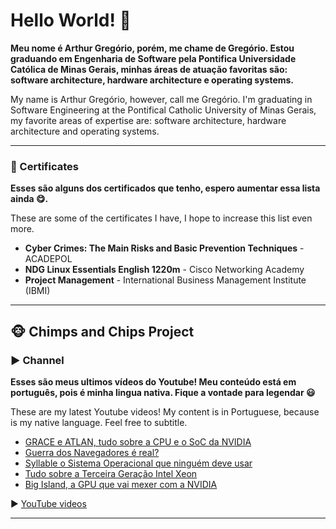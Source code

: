 # Hello World! 👋

__Meu nome é Arthur Gregório, porém, me chame de Gregório. Estou graduando em Engenharia de Software pela Pontifica Universidade Católica de Minas Gerais, minhas áreas de atuação favoritas são: software architecture, hardware architecture e operating systems.__

My name is Arthur Gregório, however, call me Gregório. I'm graduating in Software Engineering at the Pontifical Catholic University of Minas Gerais, my favorite areas of expertise are: software architecture, hardware architecture and operating systems.

___
### 📜 Certificates

__Esses são alguns dos certificados que tenho, espero aumentar essa lista ainda 😋.__

These are some of the certificates I have, I hope to increase this list even more.

- **Cyber Crimes: The Main Risks and Basic Prevention Techniques** - ACADEPOL
- **NDG Linux Essentials English 1220m** - Cisco Networking Academy
- **Project Management** - International Business Management Institute (IBMI)

___

## 🐵 Chimps and Chips Project

### ▶️ Channel

__Esses são meus ultimos vídeos do Youtube! Meu conteúdo está em português, pois é minha lingua nativa. Fique a vontade para legendar 😃__

These are my latest Youtube videos! My content is in Portuguese, because is my native language. Feel free to subtitle.

<!-- YOUTUBE-VIDEOS-LIST:START -->
- [GRACE e ATLAN, tudo sobre a CPU e o SoC da NVIDIA](https://www.youtube.com/watch?v=cblqG4nMj3Q)
- [Guerra dos Navegadores é real?](https://www.youtube.com/watch?v=q30O2N0IN5I)
- [Syllable o Sistema Operacional que ninguém deve usar](https://www.youtube.com/watch?v=sSPvgjo6ZFg)
- [Tudo sobre a Terceira Geração Intel Xeon](https://www.youtube.com/watch?v=yYhjRiM1uqs)
- [Big Island, a GPU que vai mexer com a NVIDIA](https://www.youtube.com/watch?v=5QkHXFH3x98)
<!-- YOUTUBE-VIDEOS-LIST:END -->

▶ [YouTube videos](https://www.youtube.com/channel/UCAlswkPpSbd4ip_oGcTQZWg?sub_confirmation=1)

___
